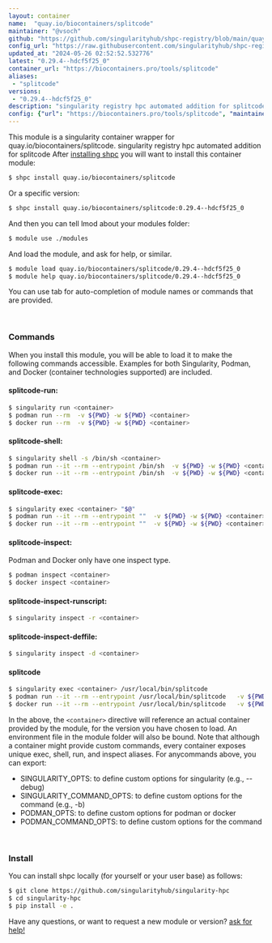 ```yaml
---
layout: container
name:  "quay.io/biocontainers/splitcode"
maintainer: "@vsoch"
github: "https://github.com/singularityhub/shpc-registry/blob/main/quay.io/biocontainers/splitcode/container.yaml"
config_url: "https://raw.githubusercontent.com/singularityhub/shpc-registry/main/quay.io/biocontainers/splitcode/container.yaml"
updated_at: "2024-05-26 02:52:52.532776"
latest: "0.29.4--hdcf5f25_0"
container_url: "https://biocontainers.pro/tools/splitcode"
aliases:
 - "splitcode"
versions:
 - "0.29.4--hdcf5f25_0"
description: "singularity registry hpc automated addition for splitcode"
config: {"url": "https://biocontainers.pro/tools/splitcode", "maintainer": "@vsoch", "description": "singularity registry hpc automated addition for splitcode", "latest": {"0.29.4--hdcf5f25_0": "sha256:d6deb640e186cc466b2a0e7cc0a03c55794cedcd1c5fc70e61c89cf52883a37b"}, "tags": {"0.29.4--hdcf5f25_0": "sha256:d6deb640e186cc466b2a0e7cc0a03c55794cedcd1c5fc70e61c89cf52883a37b"}, "docker": "quay.io/biocontainers/splitcode", "aliases": {"splitcode": "/usr/local/bin/splitcode"}}
---
```


This module is a singularity container wrapper for quay.io/biocontainers/splitcode.
singularity registry hpc automated addition for splitcode
After [installing shpc](#install) you will want to install this container module:


```bash
$ shpc install quay.io/biocontainers/splitcode
```

Or a specific version:

```bash
$ shpc install quay.io/biocontainers/splitcode:0.29.4--hdcf5f25_0
```

And then you can tell lmod about your modules folder:

```bash
$ module use ./modules
```

And load the module, and ask for help, or similar.

```bash
$ module load quay.io/biocontainers/splitcode/0.29.4--hdcf5f25_0
$ module help quay.io/biocontainers/splitcode/0.29.4--hdcf5f25_0
```

You can use tab for auto-completion of module names or commands that are provided.

<br>

### Commands

When you install this module, you will be able to load it to make the following commands accessible.
Examples for both Singularity, Podman, and Docker (container technologies supported) are included.

#### splitcode-run:

```bash
$ singularity run <container>
$ podman run --rm  -v ${PWD} -w ${PWD} <container>
$ docker run --rm  -v ${PWD} -w ${PWD} <container>
```

#### splitcode-shell:

```bash
$ singularity shell -s /bin/sh <container>
$ podman run --it --rm --entrypoint /bin/sh  -v ${PWD} -w ${PWD} <container>
$ docker run --it --rm --entrypoint /bin/sh  -v ${PWD} -w ${PWD} <container>
```

#### splitcode-exec:

```bash
$ singularity exec <container> "$@"
$ podman run --it --rm --entrypoint ""  -v ${PWD} -w ${PWD} <container> "$@"
$ docker run --it --rm --entrypoint ""  -v ${PWD} -w ${PWD} <container> "$@"
```

#### splitcode-inspect:

Podman and Docker only have one inspect type.

```bash
$ podman inspect <container>
$ docker inspect <container>
```

#### splitcode-inspect-runscript:

```bash
$ singularity inspect -r <container>
```

#### splitcode-inspect-deffile:

```bash
$ singularity inspect -d <container>
```


#### splitcode

```bash
$ singularity exec <container> /usr/local/bin/splitcode
$ podman run --it --rm --entrypoint /usr/local/bin/splitcode   -v ${PWD} -w ${PWD} <container> -c " $@"
$ docker run --it --rm --entrypoint /usr/local/bin/splitcode   -v ${PWD} -w ${PWD} <container> -c " $@"
```



In the above, the `<container>` directive will reference an actual container provided
by the module, for the version you have chosen to load. An environment file in the
module folder will also be bound. Note that although a container
might provide custom commands, every container exposes unique exec, shell, run, and
inspect aliases. For anycommands above, you can export:

 - SINGULARITY_OPTS: to define custom options for singularity (e.g., --debug)
 - SINGULARITY_COMMAND_OPTS: to define custom options for the command (e.g., -b)
 - PODMAN_OPTS: to define custom options for podman or docker
 - PODMAN_COMMAND_OPTS: to define custom options for the command

<br>

### Install

You can install shpc locally (for yourself or your user base) as follows:

```bash
$ git clone https://github.com/singularityhub/singularity-hpc
$ cd singularity-hpc
$ pip install -e .
```

Have any questions, or want to request a new module or version? [ask for help!](https://github.com/singularityhub/singularity-hpc/issues)